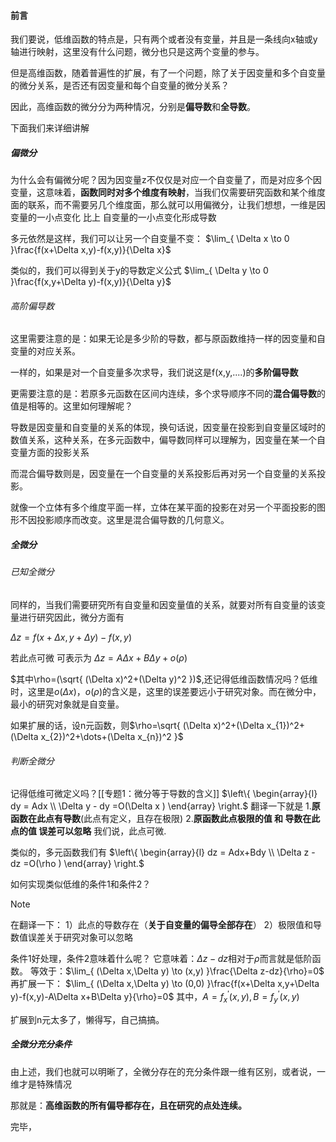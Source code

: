 #### 前言
我们要说，低维函数的特点是，只有两个或者没有变量，并且是一条线向x轴或y轴进行映射，这里没有什么问题，微分也只是这两个变量的参与。

但是高维函数，随着普遍性的扩展，有了一个问题，除了关于因变量和多个自变量的微分关系，是否还有因变量和每个自变量的微分关系？

因此，高维函数的微分分为两种情况，分别是**偏导数**和**全导数**。

下面我们来详细讲解


##### 偏微分

为什么会有偏微分呢？因为因变量z不仅仅是对应一个自变量了，而是对应多个因变量，这意味着，**函数同时对多个维度有映射**，当我们仅需要研究函数和某个维度面的联系，而不需要另几个维度面，那么就可以用偏微分，让我们想想，一维是因变量的一小点变化 比上 自变量的一小点变化形成导数

多元依然是这样，我们可以让另一个自变量不变：
$\lim_{ \Delta x \to 0 }\frac{f(x+\Delta x,y)-f(x,y)}{\Delta x}$

类似的，我们可以得到关于y的导数定义公式
$\lim_{ \Delta y \to 0 }\frac{f(x,y+\Delta y)-f(x,y)}{\Delta y}$


###### 高阶偏导数

这里需要注意的是：如果无论是多少阶的导数，都与原函数维持一样的因变量和自变量的对应关系。

一样的，如果是对一个自变量多次求导，我们说这是f(x,y,....)的**多阶偏导数**

更需要注意的是：若原多元函数在区间内连续，多个求导顺序不同的**混合偏导数**的值是相等的。这里如何理解呢？

导数是因变量和自变量的关系的体现，换句话说，因变量在投影到自变量区域时的数值关系，这种关系，在多元函数中，偏导数同样可以理解为，因变量在某一个自变量方面的投影关系

而混合偏导数则是，因变量在一个自变量的关系投影后再对另一个自变量的关系投影。

就像一个立体有多个维度平面一样，立体在某平面的投影在对另一个平面投影的图形不因投影顺序而改变。这里是混合偏导数的几何意义。

##### 全微分

###### 已知全微分

同样的，当我们需要研究所有自变量和因变量值的关系，就要对所有自变量的该变量进行研究因此，微分方面有

$\Delta z=f(x+\Delta x,y+\Delta y)-f(x,y)$

若此点可微
可表示为
$\Delta z=A\Delta x+B\Delta y+o(\rho)$

$其中\rho=(\sqrt{ (\Delta x)^2+(\Delta y)^2 })$,还记得低维函数情况吗？低维时，这里是$o(\Delta x)$，$o(\rho)$的含义是，这里的误差要远小于研究对象。而在微分中，最小的研究对象就是自变量。

如果扩展的话，设n元函数，则$\rho=\sqrt{ (\Delta x)^2+(\Delta x_{1})^2+(\Delta x_{2})^2+\dots+(\Delta x_{n})^2 }$

###### 判断全微分

记得低维可微定义吗？[[专题1：微分等于导数的含义]]
$\left\{ \begin{array}{l} dy = Adx \\ \Delta y - dy =O(\Delta x ) \end{array} \right.$
翻译一下就是
1.**原函数在此点有导数**(此点有定义，且存在极限)
2.**原函数此点极限的值 和 导数在此点的值 误差可以忽略**
我们说，此点可微.


类似的，多元函数我们有
$\left\{ \begin{array}{l} dz = Adx+Bdy \\ \Delta z - dz =O(\rho ) \end{array} \right.$

如何实现类似低维的条件1和条件2？

> [!NOTE]
> 在翻译一下：
> 1）此点的导数存在（**关于自变量的偏导全部存在**）
> 2）极限值和导数值误差关于研究对象可以忽略

条件1好处理，条件2意味着什么呢？
它意味着：$\Delta z-dz$相对于$\rho$而言就是低阶函数。
等效于：$\lim_{ (\Delta x,\Delta y) \to (x,y) }\frac{\Delta z-dz}{\rho}=0$
再扩展一下：
$\lim_{ (\Delta x,\Delta y) \to (0,0) }\frac{f(x+\Delta x,y+\Delta y)-f(x,y)-A\Delta x+B\Delta y}{\rho}=0$
其中，$A=f^{'}_{x}(x,y),B=f^{'}_{y}(x,y)$

扩展到n元太多了，懒得写，自己搞搞。



##### 全微分充分条件

由上述，我们也就可以明晰了，全微分存在的充分条件跟一维有区别，或者说，一维才是特殊情况

那就是：**高维函数的所有偏导都存在，且在研究的点处连续。**

完毕，